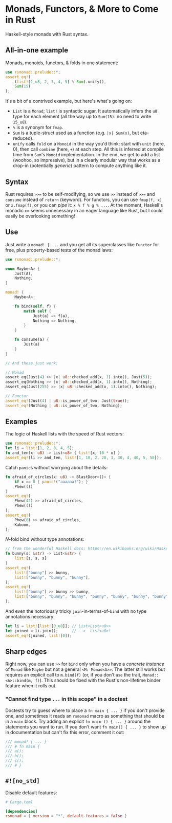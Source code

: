 # Monads, Functors, & More to Come in Rust

Haskell-style monads with Rust syntax.

## All-in-one example

Monads, monoids, functors, & folds in one statement:
```rust
use rsmonad::prelude::*;
assert_eq!(
    (list![1_u8, 2, 3, 4, 5] % Sum).unify(),
    Sum(15)
);
```
It's a bit of a contrived example, but here's what's going on:
- `List` is a `Monad`; `list!` is syntactic sugar. It automatically infers the `u8` type for each element (all the way up to `Sum(15)`: no need to write `15_u8`).
- `%` is a synonym for `fmap`.
- `Sum` is a tuple-struct used as a function (e.g. `|x| Sum(x)`, but eta-reduced).
- `unify` calls `fold` on a `Monoid` in the way you'd think: start with `unit` (here, 0), then call `combine` (here, `+`) at each step. All this is inferred at compile time from `Sum`'s `Monoid` implementation.
In the end, we get to add a list (woohoo, so impressive), but in a clearly modular way that works as a drop-in (potentially _generic_) pattern to compute anything like it.

## Syntax

Rust requires `>>=` to be self-modifying, so we use `>>` instead of `>>=` and `consume` instead of `return` (keyword).
For functors, you can use `fmap(f, x)` or `x.fmap(f)`, or you can _pipe_ it: `x % f % g % ...`.
At the moment, Haskell's monadic `>>` seems unnecessary in an eager language like Rust, but I could easily be overlooking something!

## Use

Just write a `monad! { ...` and you get all its superclasses like `Functor` for free, plus property-based tests of the monad laws:
```rust
use rsmonad::prelude::*;

enum Maybe<A> {
    Just(A),
    Nothing,
}

monad! {
    Maybe<A>:

    fn bind(self, f) {
        match self {
            Just(a) => f(a),
            Nothing => Nothing,
        }
    }

    fn consume(a) {
        Just(a)
    }
}

// And these just work:

// Monad
assert_eq(Just(4) >> |x| u8::checked_add(x, 1).into(), Just(5));
assert_eq(Nothing >> |x| u8::checked_add(x, 1).into(), Nothing);
assert_eq(Just(255) >> |x| u8::checked_add(x, 1).into(), Nothing);

// Functor
assert_eq!(Just(4) | u8::is_power_of_two, Just(true));
assert_eq!(Nothing | u8::is_power_of_two, Nothing);
```

## Examples

The logic of Haskell lists with the speed of Rust vectors:
```rust
use rsmonad::prelude::*;
let li = list![1, 2, 3, 4, 5];
fn and_ten(x: u8) -> List<u8> { list![x, 10 * x] }
assert_eq!(li >> and_ten, list![1, 10, 2, 20, 3, 30, 4, 40, 5, 50]);
```

Catch `panic`s without worrying about the details:
```rust
fn afraid_of_circles(x: u8) -> BlastDoor<()> {
    if x == 0 { panic!("aaaaaa!"); }
    Phew(())
}
assert_eq!(
    Phew(42) >> afraid_of_circles,
    Phew(())
);
assert_eq!(
    Phew(0) >> afraid_of_circles,
    Kaboom,
);
```

_N_-fold bind without type annotations:
```rust
// from the wonderful Haskell docs: https://en.wikibooks.org/wiki/Haskell/Understanding_monads/List
fn bunny(s: &str) -> List<&str> {
    list![s, s, s]
}
assert_eq!(
    list!["bunny"] >> bunny,
    list!["bunny", "bunny", "bunny"],
);
assert_eq!(
    list!["bunny"] >> bunny >> bunny,
    list!["bunny", "bunny", "bunny", "bunny", "bunny", "bunny", "bunny", "bunny", "bunny"],
);
```

And even the notoriously tricky `join`-in-terms-of-`bind` with no type annotations necessary:
```rust
let li = list![list![0_u8]]; // List<List<u8>>
let joined = li.join();      // -->  List<u8>!
assert_eq!(joined, list![0]);
```

## Sharp edges

Right now, you can use `>>` for `bind` only when you have a _concrete instance_ of `Monad` like `Maybe` but not a general `<M: Monad<A>>`.
The latter still works but requires an explicit call to `m.bind(f)` (or, if you don't `use` the trait, `Monad::<A>::bind(m, f)`).
This should be fixed with the Rust's non-lifetime binder feature when it rolls out.

### "Cannot find type `...` in this scope" in a doctest

Doctests try to guess where to place a `fn main { ... }` if you don't provide one, and sometimes it reads an `rsmonad` macro as something that should be in a `main` block.
Try adding an explicit `fn main () { ... }` around the statements you want to run.
If you don't want `fn main() { ... }` to show up in documentation but can't fix this error, comment it out:
```rust
/// monad! { ... }
/// # fn main {
/// a();
/// b();
/// c();
/// # }
```

## `#![no_std]`

Disable default features:

```toml
# Cargo.toml

[dependencies]
rsmonad = { version = "*", default-features = false }
```
